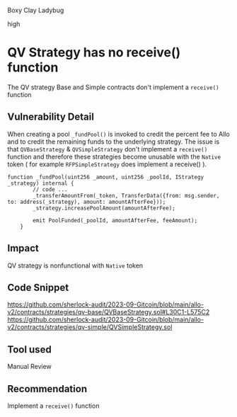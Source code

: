 Boxy Clay Ladybug

high

# QV Strategy has no receive() function
The QV strategy Base and Simple contracts don't implement a `receive()` function
## Vulnerability Detail
When creating a pool   `_fundPool()` is invoked to credit the percent fee to Allo and to credit the remaining funds to the underlying strategy. The issue is that `QVBaseStrategy` & `QVSimpleStrategy` don't implement a `receive()` function and therefore these strategies become unusable with the `Native` token ( for example `RFPSimpleStrategy` does implement a receive() ).
```solidity
function _fundPool(uint256 _amount, uint256 _poolId, IStrategy _strategy) internal {
        // code ... 
        _transferAmountFrom(_token, TransferData({from: msg.sender, to: address(_strategy), amount: amountAfterFee}));
        _strategy.increasePoolAmount(amountAfterFee);

        emit PoolFunded(_poolId, amountAfterFee, feeAmount);
    }
```
## Impact
QV strategy is nonfunctional with `Native` token
## Code Snippet
https://github.com/sherlock-audit/2023-09-Gitcoin/blob/main/allo-v2/contracts/strategies/qv-base/QVBaseStrategy.sol#L30C1-L575C2
https://github.com/sherlock-audit/2023-09-Gitcoin/blob/main/allo-v2/contracts/strategies/qv-simple/QVSimpleStrategy.sol
## Tool used

Manual Review

## Recommendation
Implement a `receive()` function